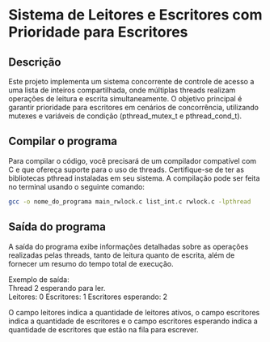 # Sistema de Leitores e Escritores com Prioridade para Escritores

## Descrição
Este projeto implementa um sistema concorrente de controle de acesso a uma lista de inteiros compartilhada, onde múltiplas threads realizam operações de leitura e escrita simultaneamente. O objetivo principal é garantir prioridade para escritores em cenários de concorrência, utilizando mutexes e variáveis de condição (pthread_mutex_t e pthread_cond_t).

## Compilar o programa
Para compilar o código, você precisará de um compilador compatível com C e que ofereça suporte para o uso de threads. Certifique-se de ter as bibliotecas pthread instaladas em seu sistema. A compilação pode ser feita no terminal usando o seguinte comando:<br>
``` bash
gcc -o nome_do_programa main_rwlock.c list_int.c rwlock.c -lpthread
```

## Saída do programa
A saída do programa exibe informações detalhadas sobre as operações realizadas pelas threads, tanto de leitura quanto de escrita, além de fornecer um resumo do tempo total de execução.

Exemplo de saída:<br>
Thread 2 esperando para ler.<br>
Leitores: 0 Escritores: 1 Escritores esperando: 2

O campo leitores indica a quantidade de leitores ativos, o campo escritores indica a quantidade de escritores e o campo escritores esperando indica a quantidade de escritores que estão na fila para escrever.
